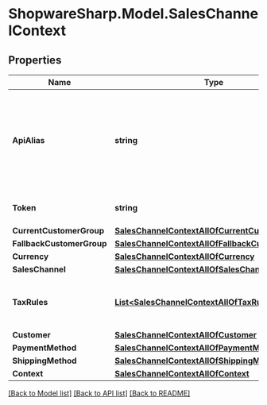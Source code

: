 # ShopwareSharp.Model.SalesChannelContext

## Properties

Name | Type | Description | Notes
------------ | ------------- | ------------- | -------------
**ApiAlias** | **string** | Alias which can be used to restrict response fields. For more information see [includes](https://shopware.stoplight.io/docs/store-api/docs/concepts/search-queries.md#includes-apialias). | [optional] 
**Token** | **string** | Context the user session | [optional] 
**CurrentCustomerGroup** | [**SalesChannelContextAllOfCurrentCustomerGroup**](SalesChannelContextAllOfCurrentCustomerGroup.md) |  | [optional] 
**FallbackCustomerGroup** | [**SalesChannelContextAllOfFallbackCustomerGroup**](SalesChannelContextAllOfFallbackCustomerGroup.md) |  | [optional] 
**Currency** | [**SalesChannelContextAllOfCurrency**](SalesChannelContextAllOfCurrency.md) |  | [optional] 
**SalesChannel** | [**SalesChannelContextAllOfSalesChannel**](SalesChannelContextAllOfSalesChannel.md) |  | [optional] 
**TaxRules** | [**List&lt;SalesChannelContextAllOfTaxRules&gt;**](SalesChannelContextAllOfTaxRules.md) | Currently active tax rules and/or rates | [optional] 
**Customer** | [**SalesChannelContextAllOfCustomer**](SalesChannelContextAllOfCustomer.md) |  | [optional] 
**PaymentMethod** | [**SalesChannelContextAllOfPaymentMethod**](SalesChannelContextAllOfPaymentMethod.md) |  | [optional] 
**ShippingMethod** | [**SalesChannelContextAllOfShippingMethod**](SalesChannelContextAllOfShippingMethod.md) |  | [optional] 
**Context** | [**SalesChannelContextAllOfContext**](SalesChannelContextAllOfContext.md) |  | [optional] 

[[Back to Model list]](../README.md#documentation-for-models) [[Back to API list]](../README.md#documentation-for-api-endpoints) [[Back to README]](../README.md)

